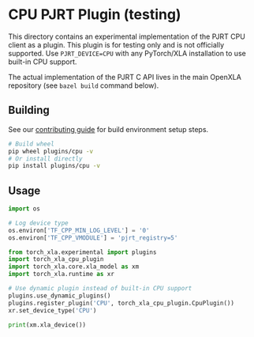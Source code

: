 # CPU PJRT Plugin (testing)

This directory contains an experimental implementation of the PJRT CPU client as
a plugin. This plugin is for testing only and is not officially supported. Use
`PJRT_DEVICE=CPU` with any PyTorch/XLA installation to use built-in CPU support.

The actual implementation of the PJRT C API lives in the main OpenXLA
repository (see `bazel build` command below).

## Building

See our [contributing guide](../../CONTRIBUTING.md) for build environment setup
steps.

```bash
# Build wheel
pip wheel plugins/cpu -v
# Or install directly
pip install plugins/cpu -v
```

## Usage

```python
import os

# Log device type
os.environ['TF_CPP_MIN_LOG_LEVEL'] = '0'
os.environ['TF_CPP_VMODULE'] = 'pjrt_registry=5'

from torch_xla.experimental import plugins
import torch_xla_cpu_plugin
import torch_xla.core.xla_model as xm
import torch_xla.runtime as xr

# Use dynamic plugin instead of built-in CPU support
plugins.use_dynamic_plugins()
plugins.register_plugin('CPU', torch_xla_cpu_plugin.CpuPlugin())
xr.set_device_type('CPU')

print(xm.xla_device())
```
